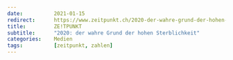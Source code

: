 ```yaml
---
date:          2021-01-15
redirect:      https://www.zeitpunkt.ch/2020-der-wahre-grund-der-hohen-sterblichkeit
title:         ZE!TPUNKT
subtitle:      "2020: der wahre Grund der hohen Sterblichkeit"
categories:    Medien
tags:          [zeitpunkt, zahlen]
---
```


